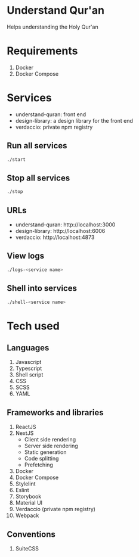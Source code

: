 # Understand Qur'an
Helps understanding the Holy Qur'an

# Requirements
1. Docker
1. Docker Compose

# Services
- understand-quran: front end
- design-library: a design library for the front end
- verdaccio: private npm registry

## Run all services
```bash
./start
```

## Stop all services
```bash
./stop
```

## URLs

- understand-quran: http://localhost:3000
- design-library: http://localhost:6006
- verdaccio: http://localhost:4873

## View logs
```bash
./logs-<service name>
```

## Shell into services
```bash
./shell-<service name>
```

# Tech used

## Languages
1. Javascript
1. Typescript
1. Shell script
1. CSS
1. SCSS
1. YAML

## Frameworks and libraries
1. ReactJS
1. NextJS
    - Client side rendering
    - Server side rendering
    - Static generation
    - Code splitting
    - Prefetching
1. Docker
1. Docker Compose
1. Stylelint
1. Eslint
1. Storybook
1. Material UI
1. Verdaccio (private npm registry)
1. Webpack

## Conventions
1. SuiteCSS
